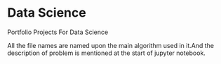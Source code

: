 # Data Science 
Portfolio Projects For Data Science

All the file names are named upon the main algorithm used in it.And the description of problem is mentioned at the start of jupyter notebook.
